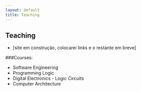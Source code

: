 ```yaml
---
layout: default
title: Teaching
---
```


## Teaching
* [site em construção, colocarei links e o restante em breve]

###Courses:
* Software Engineering
* Programming Logic
* Digital Electronics  - Logic Circuits 
* Computer Architecture

